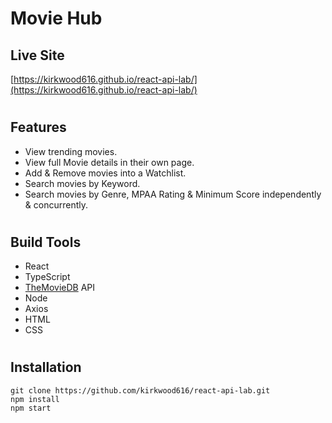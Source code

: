 # Movie Hub

## Live Site

[https://kirkwood616.github.io/react-api-lab/](https://kirkwood616.github.io/react-api-lab/)

#

## Features

- View trending movies.
- View full Movie details in their own page.
- Add & Remove movies into a Watchlist.
- Search movies by Keyword.
- Search movies by Genre, MPAA Rating & Minimum Score independently & concurrently.

#

## Build Tools

- React
- TypeScript
- [TheMovieDB](https://www.themoviedb.org/) API
- Node
- Axios
- HTML
- CSS

#

## Installation

```
git clone https://github.com/kirkwood616/react-api-lab.git
npm install
npm start
```
